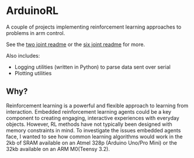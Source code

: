 # ArduinoRL

A couple of projects implementing reinforcement learning approaches to problems in arm control.

See the [two joint readme](TwoJoint/readme.md) or the [six joint readme](SixJoint/readme.md) for more.

Also includes:

* Logging utilities (written in Python) to parse data sent over serial
* Plotting utilities

## Why?

Reinforcement learning is a powerful and flexible approach to learning from interaction. Embedded reinforcement learning agents could be a key component to creating engaging, interactive experiences with everyday objects. However, RL methods have not typically been designed with memory constraints in mind. To investigate the issues embedded agents face, I wanted to see how common learning algorithms would work in the 2kb of SRAM available on an Atmel 328p (Arduino Uno/Pro Mini) or the 32kb available on an ARM M0(Teensy 3.2).
